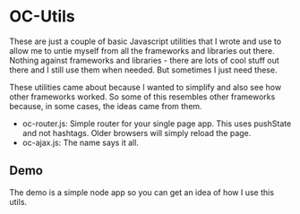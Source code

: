 OC-Utils
========

These are just a couple of basic Javascript utilities that I wrote and use to allow me to untie myself from all the frameworks and libraries out there.  Nothing against frameworks and libraries - there are lots of cool stuff out there and I still use them when needed.  But sometimes I just need these.

These utilities came about because I wanted to simplify and also see how other frameworks worked.  So some of this resembles other frameworks because, in some cases, the ideas came from them.

  * oc-router.js: Simple router for your single page app.  This uses pushState and not hashtags.  Older browsers will simply reload the page.
  * oc-ajax.js: The name says it all.

## Demo

The demo is a simple node app so you can get an idea of how I use this utils.
